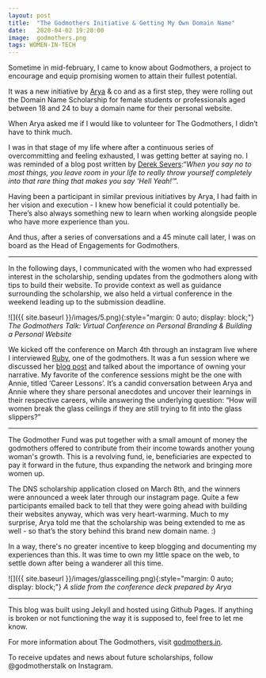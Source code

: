 ```yaml
---
layout:	post
title:	"The Godmothers Initiative & Getting My Own Domain Name"
date:	2020-04-02 19:20:00
image:  godmothers.png
tags: WOMEN-IN-TECH
---
```

Sometime in mid-february, I came to know about Godmothers, a project to encourage and equip promising women to attain their fullest potential.

It was a new initiative by [Arya](http://aryamurali.com) & co and as a first step, they were rolling out the Domain Name Scholarship for female students or professionals aged between 18 and 24 to buy a domain name for their personal website.

When Arya asked me if I would like to volunteer for The Godmothers, I didn’t have to think much.

I was in that stage of my life where after a continuous series of overcommitting and feeling exhausted, I was getting better at saying no. I was reminded of a blog post written by [Derek Severs](https://sivers.org/hellyeah):“*When you say no to most things, you leave room in your life to really throw yourself completely into that rare thing that makes you say ‘Hell Yeah!’*”.

Having been a participant in similar previous initiatives by Arya, I had faith in her vision and execution - I knew how beneficial it could potentially be. There’s also always something new to learn when working alongside people who have more experience than you.

And thus, after a series of conversations and a 45 minute call later, I was on board as the Head of Engagements for Godmothers.

***

In the following days, I communicated with the women who had expressed interest in the scholarship, sending updates from the godmothers along with tips to build their website. To provide context as well as guidance surrounding the scholarship, we also held a virtual conference in the weekend leading up to the submission deadline.

![]({{ site.baseurl }}/images/5.png){:style="margin: 0 auto; display: block;"}
*The Godmothers Talk: Virtual Conference on Personal Branding & Building a Personal Website*

We kicked off the conference on March 4th through an instagram live where I interviewed [Ruby](https://www.linkedin.com/in/rubypeethambaran/), one of the godmothers. It was a fun session where we discussed her [blog post](https://thegirlwrites.in/personal-branding/#comments) and talked about the importance of owning your narrative. My favorite of the conference sessions might be the one with Annie, titled ‘Career Lessons’. It’s a candid conversation between Arya and Annie where they share personal anecdotes and uncover their learnings in their respective careers, while answering the underlying question: “How will women break the glass ceilings if they are still trying to fit into the glass slippers?”

***

The Godmother Fund was put together with a small amount of money the godmothers offered to contribute from their income towards another young woman's growth. This is a revolving fund, ie, beneficiaries are expected to pay it forward in the future, thus expanding the network and bringing more women up.

The DNS scholarship application closed on March 8th, and the winners were announced a week later through our instagram page. Quite a few participants emailed back to tell that they were going ahead with building their websites anyway, which was very heart-warming. Much to my surprise, Arya told me that the scholarship was being extended to me as well - so that’s the story behind this brand new domain name. :)

In a way, there's no greater incentive to keep blogging and documenting my experiences than this. It was time to own my little space on the web, to settle down after being a wanderer all this time.

![]({{ site.baseurl }}/images/glassceiling.png){:style="margin: 0 auto; display: block;"}
*A slide from the conference deck prepared by Arya*

***

This blog was built using Jekyll and hosted using Github Pages. If anything is broken or not functioning the way it is supposed to, feel free to let me know.

For more information about The Godmothers, visit [godmothers.in](http://godmothers.in).

To receive updates and news about future scholarships, follow @godmotherstalk on Instagram.
